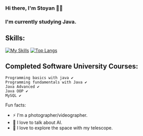 ### Hi there, I'm Stoyan 🧑‍💻
### I'm currently studying Java.


  ## Skills: 
[![My Skills](https://skillicons.dev/icons?i=java,idea,mysql,regex,vscode,spring)](https://skillicons.dev)
[![Top Langs](https://github-readme-stats.vercel.app/api/top-langs/?username=stoyanmiahylov99)](https://github.com/anuraghazra/github-readme-stats)

## Completed Software University Courses:
```
Programming basics with java ✔
Programming fundamentals with Java ✔
Java Advanced ✔
Java OOP ✔
MySQL ✔

```



  Fun facts:
 - ⚡  I'm a photographer/videographer.
 - 🤖  I love to talk about AI.
 - 🔭  I love to explore the space with my telescope.
 

 
 

